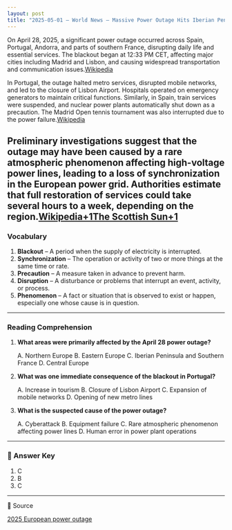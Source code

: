 ```yaml
---
layout: post
title: "2025-05-01 – World News – Massive Power Outage Hits Iberian Peninsula"
---
```

On April 28, 2025, a significant power outage occurred across Spain, Portugal, Andorra, and parts of southern France, disrupting daily life and essential services. The blackout began at 12:33 PM CET, affecting major cities including Madrid and Lisbon, and causing widespread transportation and communication issues.​[Wikipedia](https://en.wikipedia.org/wiki/2025_European_power_outage?utm_source=chatgpt.com)

In Portugal, the outage halted metro services, disrupted mobile networks, and led to the closure of Lisbon Airport. Hospitals operated on emergency generators to maintain critical functions. Similarly, in Spain, train services were suspended, and nuclear power plants automatically shut down as a precaution. The Madrid Open tennis tournament was also interrupted due to the power failure.​[Wikipedia](https://en.wikipedia.org/wiki/2025_European_power_outage?utm_source=chatgpt.com)

Preliminary investigations suggest that the outage may have been caused by a rare atmospheric phenomenon affecting high-voltage power lines, leading to a loss of synchronization in the European power grid. Authorities estimate that full restoration of services could take several hours to a week, depending on the region.​[Wikipedia+1The Scottish Sun+1](https://en.wikipedia.org/wiki/2025_European_power_outage?utm_source=chatgpt.com)
---
### Vocabulary

1. **Blackout** – A period when the supply of electricity is interrupted.
2. **Synchronization** – The operation or activity of two or more things at the same time or rate.
3. **Precaution** – A measure taken in advance to prevent harm.
4. **Disruption** – A disturbance or problems that interrupt an event, activity, or process.
5. **Phenomenon** – A fact or situation that is observed to exist or happen, especially one whose cause is in question.​
    
---
### Reading Comprehension

1. **What areas were primarily affected by the April 28 power outage?**
    
    A. Northern Europe
    B. Eastern Europe
    C. Iberian Peninsula and Southern France
    D. Central Europe
    
2. **What was one immediate consequence of the blackout in Portugal?**
    
    A. Increase in tourism
    B. Closure of Lisbon Airport
    C. Expansion of mobile networks
    D. Opening of new metro lines
    
3. **What is the suspected cause of the power outage?**
    
    A. Cyberattack
    B. Equipment failure
    C. Rare atmospheric phenomenon affecting power lines
    D. Human error in power plant operations

---
### 📝 Answer Key

1. C
2. B
3. C

---
📰 Source

[2025 European power outage](https://en.wikipedia.org/wiki/2025_European_power_outage)

